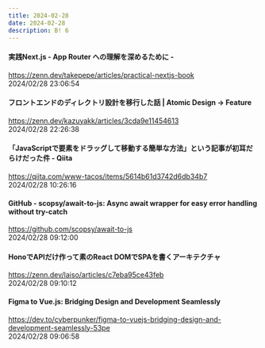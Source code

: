 ```yaml
---
title: 2024-02-28
date: 2024-02-28
description: B! 6
---
```


#### 実践Next.js - App Router への理解を深めるために -
https://zenn.dev/takepepe/articles/practical-nextjs-book<br>
2024/02/28 23:06:54<br>


#### フロントエンドのディレクトリ設計を移行した話 | Atomic Design → Feature
https://zenn.dev/kazuyakk/articles/3cda9e11454613<br>
2024/02/28 22:26:38<br>


#### 「JavaScriptで要素をドラッグして移動する簡単な方法」という記事が初耳だらけだった件 - Qiita
https://qiita.com/www-tacos/items/5614b61d3742d6db34b7<br>
2024/02/28 10:26:16<br>


#### GitHub - scopsy/await-to-js: Async await wrapper for easy error handling without try-catch
https://github.com/scopsy/await-to-js<br>
2024/02/28 09:12:00<br>


#### HonoでAPIだけ作って素のReact DOMでSPAを書くアーキテクチャ
https://zenn.dev/laiso/articles/c7eba95ce43feb<br>
2024/02/28 09:10:12<br>


#### Figma to Vue.js: Bridging Design and Development Seamlessly
https://dev.to/cyberpunker/figma-to-vuejs-bridging-design-and-development-seamlessly-53pe<br>
2024/02/28 09:06:58<br>


